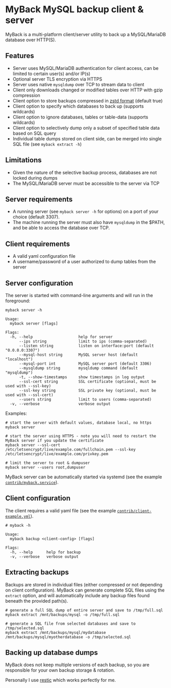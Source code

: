 # MyBack MySQL backup client & server

MyBack is a multi-platform client/server utility to back up a MySQL/MariaDB database over HTTP(S). 


## Features

- Server uses MySQL/MariaDB authentication for client access, can be limited to certain user(s) and/or IP(s)
- Optional server TLS encryption via HTTPS
- Server uses native `mysqldump` over TCP to stream data to client
- Client only downloads changed or modified tables over HTTP with gzip compression
- Client option to store backups compressed in [zstd format](https://facebook.github.io/zstd/) (default true)
- Client option to specify which databases to back up (supports wildcards)
- Client option to ignore databases, tables or table-data (supports wildcards)
- Client option to selectively dump only a subset of specified table data based on SQL query
- Individual table dumps stored on client side, can be merged into single SQL file (see `myback extract -h`)


## Limitations

- Given the nature of the selective backup process, databases are not locked during dumps
- The MySQL/MariaDB server must be accessible to the server via TCP


## Server requirements

- A running server (see `myback server -h` for options) on a port of your choice (default 3307). 
- The machine running the server must also have `mysqldump` in the $PATH, and be able to access the database over TCP.


## Client requirements

- A valid yaml configuration file
- A username/password of a user authorized to dump tables from the server


## Server configuration 

The server is started with command-line arguments and will run in the foreground:

```
myback server -h

Usage:
  myback server [flags]

Flags:
  -h, --help                    help for server
      --ips string              limit to ips (comma-separated)
      --listen string           listen on interface:port (default "0.0.0.0:3307")
      --mysql-host string       MySQL server host (default "localhost")
      --mysql-port int          MySQL server port (default 3306)
      --mysqldump string        mysqldump command (default "mysqldump")
      -t, --show-timestamps     show timestamps in log output
      --ssl-cert string         SSL certificate (optional, must be used with --ssl-key)
      --ssl-key string          SSL private key (optional, must be used with --ssl-cert)
      --users string            limit to users (comma-separated)
  -v, --verbose                 verbose output
```

Examples:

```
# start the server with default values, database local, no https
myback server

# start the server using HTTPS - note you will need to restart the MyBack server if you update the certificate
myback server --ssl-cert /etc/letsencrypt/live/example.com/fullchain.pem --ssl-key /etc/letsencrypt/live/example.com/privkey.pem

# limit the server to root & dumpuser
myback server --users root,dumpuser
```

MyBack server can be automatically started via systemd (see the example [`contrib/myback.service`](contrib/myback.service)).


## Client configuration

The client requires a valid yaml file (see the example [`contrib/client-example.yml`](contrib/client-example.yml)).

```
# myback -h

Usage:
  myback backup <client-config> [flags]

Flags:
  -h, --help      help for backup
  -v, --verbose   verbose output
```


## Extracting backups

Backups are stored in individual files (either compressed or not depending on client configuration). 
MyBack can generate complete SQL files using the `extract` option, and will automatically include any backup files found beneath the provided path(s).

```
# generate a full SQL dump of entire server and save to /tmp/full.sql
myback extract /mnt/backups/mysql -o /tmp/full.sql

# generate a SQL file from selected databases and save to /tmp/selected.sql
myback extract /mnt/backups/mysql/mydatabase /mnt/backups/mysql/myotherdatabase -o /tmp/selected.sql
```


## Backing up database dumps

MyBack does not keep multiple versions of each backup, so you are responsible for your own backup storage & rotation. 

Personally I use [restic](https://restic.net) which works perfectly for me.
